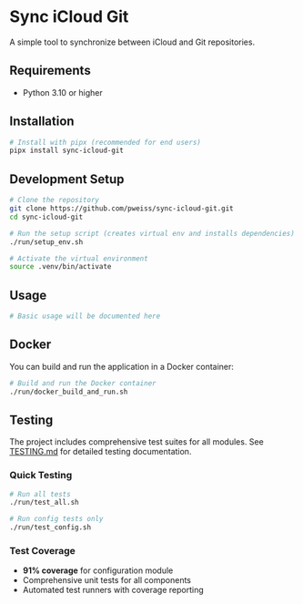 # Sync iCloud Git

A simple tool to synchronize between iCloud and Git repositories.

## Requirements

- Python 3.10 or higher

## Installation

```bash
# Install with pipx (recommended for end users)
pipx install sync-icloud-git
```

## Development Setup

```bash
# Clone the repository
git clone https://github.com/pweiss/sync-icloud-git.git
cd sync-icloud-git

# Run the setup script (creates virtual env and installs dependencies)
./run/setup_env.sh

# Activate the virtual environment
source .venv/bin/activate
```

## Usage

```bash
# Basic usage will be documented here
```

## Docker

You can build and run the application in a Docker container:

```bash
# Build and run the Docker container
./run/docker_build_and_run.sh
```

## Testing

The project includes comprehensive test suites for all modules. See [TESTING.md](TESTING.md) for detailed testing documentation.

### Quick Testing

```bash
# Run all tests
./run/test_all.sh

# Run config tests only
./run/test_config.sh
```

### Test Coverage

- **91% coverage** for configuration module
- Comprehensive unit tests for all components
- Automated test runners with coverage reporting
